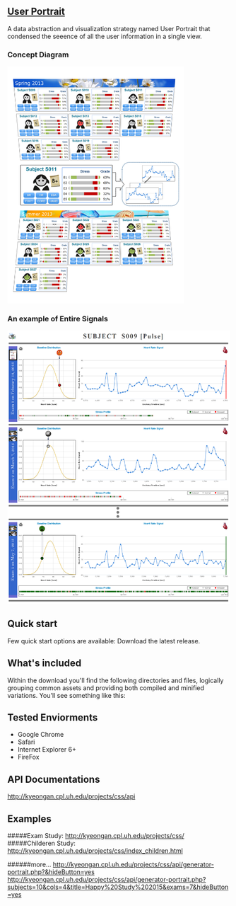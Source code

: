 ## <a href="http://kyeongan.cpl.uh.edu/projects/css/">User Portrait</a>
A data abstraction and visualization strategy named User Portrait that condensed the seeence of all the user information in a single view.

### Concept Diagram
<img src="/Docs/ConceptDiagram-Compact.png" width="400">

### An example of Entire Signals
<img src="/Docs/entire_signals_large1.png" width="600">

## Quick start
Few quick start options are available:
Download the latest release.

## What's included
Within the download you'll find the following directories and files, logically grouping common assets and providing both compiled and minified variations. You'll see something like this:

## Tested Enviorments
* Google Chrome
* Safari
* Internet Explorer 6+
* FireFox

## API Documentations
http://kyeongan.cpl.uh.edu/projects/css/api

## Examples
#####Exam Study: http://kyeongan.cpl.uh.edu/projects/css/
#####Childeren Study: http://kyeongan.cpl.uh.edu/projects/css/index_children.html

######more...
http://kyeongan.cpl.uh.edu/projects/css/api/generator-portrait.php?&hideButton=yes
http://kyeongan.cpl.uh.edu/projects/css/api/generator-portrait.php?subjects=10&cols=4&title=Happy%20Study%202015&exams=7&hideButton=yes
